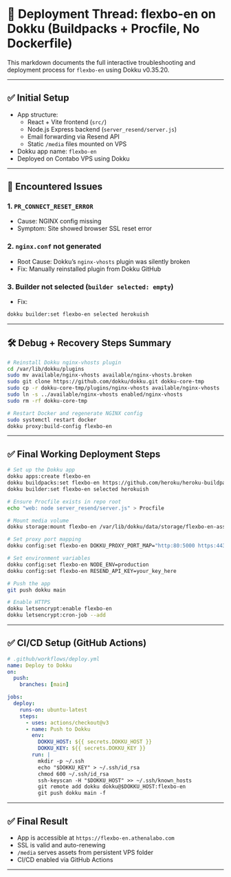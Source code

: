 
# 🧵 Deployment Thread: flexbo-en on Dokku (Buildpacks + Procfile, No Dockerfile)

This markdown documents the full interactive troubleshooting and deployment process for `flexbo-en` using Dokku v0.35.20.

---

## ✅ Initial Setup

- App structure:
  - React + Vite frontend (`src/`)
  - Node.js Express backend (`server_resend/server.js`)
  - Email forwarding via Resend API
  - Static `/media` files mounted on VPS
- Dokku app name: `flexbo-en`
- Deployed on Contabo VPS using Dokku

---

## 🚫 Encountered Issues

### 1. `PR_CONNECT_RESET_ERROR`
- Cause: NGINX config missing
- Symptom: Site showed browser SSL reset error

### 2. `nginx.conf` not generated
- Root Cause: Dokku’s `nginx-vhosts` plugin was silently broken
- Fix: Manually reinstalled plugin from Dokku GitHub

### 3. Builder not selected (`builder selected: empty`)
- Fix:
```bash
dokku builder:set flexbo-en selected herokuish
```

---

## 🛠 Debug + Recovery Steps Summary

```bash
# Reinstall Dokku nginx-vhosts plugin
cd /var/lib/dokku/plugins
sudo mv available/nginx-vhosts available/nginx-vhosts.broken
sudo git clone https://github.com/dokku/dokku.git dokku-core-tmp
sudo cp -r dokku-core-tmp/plugins/nginx-vhosts available/nginx-vhosts
sudo ln -s ../available/nginx-vhosts enabled/nginx-vhosts
sudo rm -rf dokku-core-tmp

# Restart Docker and regenerate NGINX config
sudo systemctl restart docker
dokku proxy:build-config flexbo-en
```

---

## ✅ Final Working Deployment Steps

```bash
# Set up the Dokku app
dokku apps:create flexbo-en
dokku buildpacks:set flexbo-en https://github.com/heroku/heroku-buildpack-nodejs
dokku builder:set flexbo-en selected herokuish

# Ensure Procfile exists in repo root
echo "web: node server_resend/server.js" > Procfile

# Mount media volume
dokku storage:mount flexbo-en /var/lib/dokku/data/storage/flexbo-en-asset:/media

# Set proxy port mapping
dokku config:set flexbo-en DOKKU_PROXY_PORT_MAP="http:80:5000 https:443:5000"

# Set environment variables
dokku config:set flexbo-en NODE_ENV=production
dokku config:set flexbo-en RESEND_API_KEY=your_key_here

# Push the app
git push dokku main

# Enable HTTPS
dokku letsencrypt:enable flexbo-en
dokku letsencrypt:cron-job --add
```

---

## ✅ CI/CD Setup (GitHub Actions)

```yaml
# .github/workflows/deploy.yml
name: Deploy to Dokku
on:
  push:
    branches: [main]

jobs:
  deploy:
    runs-on: ubuntu-latest
    steps:
      - uses: actions/checkout@v3
      - name: Push to Dokku
        env:
          DOKKU_HOST: ${{ secrets.DOKKU_HOST }}
          DOKKU_KEY: ${{ secrets.DOKKU_KEY }}
        run: |
          mkdir -p ~/.ssh
          echo "$DOKKU_KEY" > ~/.ssh/id_rsa
          chmod 600 ~/.ssh/id_rsa
          ssh-keyscan -H "$DOKKU_HOST" >> ~/.ssh/known_hosts
          git remote add dokku dokku@$DOKKU_HOST:flexbo-en
          git push dokku main -f
```

---

## ✅ Final Result

- App is accessible at `https://flexbo-en.athenalabo.com`
- SSL is valid and auto-renewing
- `/media` serves assets from persistent VPS folder
- CI/CD enabled via GitHub Actions

---
